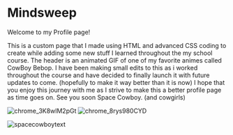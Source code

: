 # Mindsweep

Welcome to my Profile page!

This is a custom page that I made using HTML and advanced CSS coding to create while adding some new stuff I learned throughout the my school course. 
The header is an animated GIF of one of my favorite animes called CowBoy Bebop. I have been making small edits to this as i worked throughout the course and have decided to finally launch it with future updates to come. (hopefully to make it way better than it is now) I hope that you enjoy this journey with me as I strive to make this a better profile page as time goes on. See you soon Space Cowboy. (and cowgirls)


![chrome_3K8wlM2pGt](https://user-images.githubusercontent.com/79811001/123162822-124d0e00-d43f-11eb-9a7b-6f7e84130ee5.png)
![chrome_8rys980CYD](https://user-images.githubusercontent.com/79811001/123162820-124d0e00-d43f-11eb-83b3-2e98499a0c98.png)

![spacecowboytext](https://user-images.githubusercontent.com/79811001/123164199-a23f8780-d440-11eb-825f-41325afad139.jpg)
